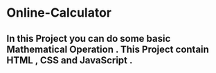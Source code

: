 # Online-Calculator
## In this Project you can do some basic Mathematical Operation . This Project contain HTML , CSS and JavaScript .  
